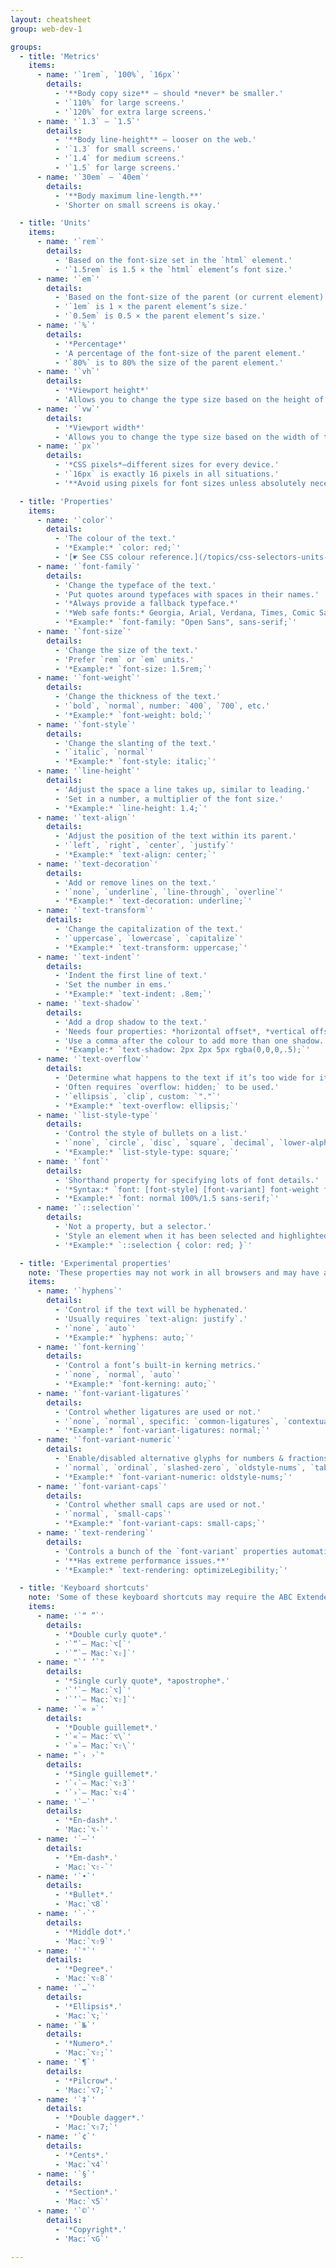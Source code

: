 ```yaml
---
layout: cheatsheet
group: web-dev-1

groups:
  - title: 'Metrics'
    items:
      - name: '`1rem`, `100%`, `16px`'
        details:
          - '**Body copy size** — should *never* be smaller.'
          - '`110%` for large screens.'
          - '`120%` for extra large screens.'
      - name: '`1.3` – `1.5`'
        details:
          - '**Body line-height** — looser on the web.'
          - '`1.3` for small screens.'
          - '`1.4` for medium screens.'
          - '`1.5` for large screens.'
      - name: '`30em` – `40em`'
        details:
          - '**Body maximum line-length.**'
          - 'Shorter on small screens is okay.'

  - title: 'Units'
    items:
      - name: '`rem`'
        details:
          - 'Based on the font-size set in the `html` element.'
          - '`1.5rem` is 1.5 × the `html` element’s font size.'
      - name: '`em`'
        details:
          - 'Based on the font-size of the parent (or current element).'
          - '`1em` is 1 × the parent element’s size.'
          - '`0.5em` is 0.5 × the parent element’s size.'
      - name: '`%`'
        details:
          - '*Percentage*'
          - 'A percentage of the font-size of the parent element.'
          - '`80%` is to 80% the size of the parent element.'
      - name: '`vh`'
        details:
          - '*Viewport height*'
          - 'Allows you to change the type size based on the height of the window.'
      - name: '`vw`'
        details:
          - '*Viewport width*'
          - 'Allows you to change the type size based on the width of the window.'
      - name: '`px`'
        details:
          - '*CSS pixels*—different sizes for every device.'
          - '`16px` is exactly 16 pixels in all situations.'
          - '**Avoid using pixels for font sizes unless absolutely necessary.**'

  - title: 'Properties'
    items:
      - name: '`color`'
        details:
          - 'The colour of the text.'
          - '*Example:* `color: red;`'
          - '[☛ See CSS colour reference.](/topics/css-selectors-units-cheat-sheet/#colours)'
      - name: '`font-family`'
        details:
          - 'Change the typeface of the text.'
          - 'Put quotes around typefaces with spaces in their names.'
          - '*Always provide a fallback typeface.*'
          - '*Web safe fonts:* Georgia, Arial, Verdana, Times, Comic Sans, Courier.'
          - '*Example:* `font-family: "Open Sans", sans-serif;`'
      - name: '`font-size`'
        details:
          - 'Change the size of the text.'
          - 'Prefer `rem` or `em` units.'
          - '*Example:* `font-size: 1.5rem;`'
      - name: '`font-weight`'
        details:
          - 'Change the thickness of the text.'
          - '`bold`, `normal`, number: `400`, `700`, etc.'
          - '*Example:* `font-weight: bold;`'
      - name: '`font-style`'
        details:
          - 'Change the slanting of the text.'
          - '`italic`, `normal`'
          - '*Example:* `font-style: italic;`'
      - name: '`line-height`'
        details:
          - 'Adjust the space a line takes up, similar to leading.'
          - 'Set in a number, a multiplier of the font size.'
          - '*Example:* `line-height: 1.4;`'
      - name: '`text-align`'
        details:
          - 'Adjust the position of the text within its parent.'
          - '`left`, `right`, `center`, `justify`'
          - '*Example:* `text-align: center;`'
      - name: '`text-decoration`'
        details:
          - 'Add or remove lines on the text.'
          - '`none`, `underline`, `line-through`, `overline`'
          - '*Example:* `text-decoration: underline;`'
      - name: '`text-transform`'
        details:
          - 'Change the capitalization of the text.'
          - '`uppercase`, `lowercase`, `capitalize`'
          - '*Example:* `text-transform: uppercase;`'
      - name: '`text-indent`'
        details:
          - 'Indent the first line of text.'
          - 'Set the number in ems.'
          - '*Example:* `text-indent: .8em;`'
      - name: '`text-shadow`'
        details:
          - 'Add a drop shadow to the text.'
          - 'Needs four properties: *horizontal offset*, *vertical offset*, *blur radius*, *colour*.'
          - 'Use a comma after the colour to add more than one shadow.'
          - '*Example:* `text-shadow: 2px 2px 5px rgba(0,0,0,.5);`'
      - name: '`text-overflow`'
        details:
          - 'Determine what happens to the text if it’s too wide for its box.'
          - 'Often requires `overflow: hidden;` to be used.'
          - '`ellipsis`, `clip`, custom: `"."`'
          - '*Example:* `text-overflow: ellipsis;`'
      - name: '`list-style-type`'
        details:
          - 'Control the style of bullets on a list.'
          - '`none`, `circle`, `disc`, `square`, `decimal`, `lower-alpha`, `lower-roman`, `lower-greek`'
          - '*Example:* `list-style-type: square;`'
      - name: '`font`'
        details:
          - 'Shorthand property for specifying lots of font details.'
          - '*Syntax:* `font: [font-style] [font-variant] font-weight font-size/line-height font-family;`'
          - '*Example:* `font: normal 100%/1.5 sans-serif;`'
      - name: '`::selection`'
        details:
          - 'Not a property, but a selector.'
          - 'Style an element when it has been selected and highlighted.'
          - '*Example:* `::selection { color: red; }`'

  - title: 'Experimental properties'
    note: 'These properties may not work in all browsers and may have a major performance impact.'
    items:
      - name: '`hyphens`'
        details:
          - 'Control if the text will be hyphenated.'
          - 'Usually requires `text-align: justify`.'
          - '`none`, `auto`'
          - '*Example:* `hyphens: auto;`'
      - name: '`font-kerning`'
        details:
          - 'Control a font’s built-in kerning metrics.'
          - '`none`, `normal`, `auto`'
          - '*Example:* `font-kerning: auto;`'
      - name: '`font-variant-ligatures`'
        details:
          - 'Control whether ligatures are used or not.'
          - '`none`, `normal`, specific: `common-ligatures`, `contextual`, etc.'
          - '*Example:* `font-variant-ligatures: normal;`'
      - name: '`font-variant-numeric`'
        details:
          - 'Enable/disabled alternative glyphs for numbers & fractions.'
          - '`normal`, `ordinal`, `slashed-zero`, `oldstyle-nums`, `tabular-nums`, etc.'
          - '*Example:* `font-variant-numeric: oldstyle-nums;`'
      - name: '`font-variant-caps`'
        details:
          - 'Control whether small caps are used or not.'
          - '`normal`, `small-caps`'
          - '*Example:* `font-variant-caps: small-caps;`'
      - name: '`text-rendering`'
        details:
          - 'Controls a bunch of the `font-variant` properties automatically.'
          - '**Has extreme performance issues.**'
          - '*Example:* `text-rendering: optimizeLegibility;`'

  - title: 'Keyboard shortcuts'
    note: 'Some of these keyboard shortcuts may require the ABC Extended keyboard (or U.S. Extended).'
    items:
      - name: '`“ ”`'
        details:
          - '*Double curly quote*.'
          - '`“`— Mac:`⌥[`'
          - '`”`— Mac:`⌥⇧]`'
      - name: "`‘ ’`"
        details:
          - '*Single curly quote*, *apostrophe*.'
          - '`‘`— Mac:`⌥]`'
          - '`’`— Mac:`⌥⇧]`'
      - name: '`« »`'
        details:
          - '*Double guillemet*.'
          - '`«`— Mac:`⌥\`'
          - '`»`— Mac:`⌥⇧\`'
      - name: "`‹ ›`"
        details:
          - '*Single guillemet*.'
          - '`‹`— Mac:`⌥⇧3`'
          - '`›`— Mac:`⌥⇧4`'
      - name: '`–`'
        details:
          - '*En-dash*.'
          - 'Mac:`⌥-`'
      - name: '`—`'
        details:
          - '*Em-dash*.'
          - 'Mac:`⌥⇧-`'
      - name: '`•`'
        details:
          - '*Bullet*.'
          - 'Mac:`⌥8`'
      - name: '`·`'
        details:
          - '*Middle dot*.'
          - 'Mac:`⌥⇧9`'
      - name: '`°`'
        details:
          - '*Degree*.'
          - 'Mac:`⌥⇧8`'
      - name: '`…`'
        details:
          - '*Ellipsis*.'
          - 'Mac:`⌥;`'
      - name: '`№`'
        details:
          - '*Numero*.'
          - 'Mac:`⌥⇧;`'
      - name: '`¶`'
        details:
          - '*Pilcrow*.'
          - 'Mac:`⌥7;`'
      - name: '`‡`'
        details:
          - '*Double dagger*.'
          - 'Mac:`⌥⇧7;`'
      - name: '`¢`'
        details:
          - '*Cents*.'
          - 'Mac:`⌥4`'
      - name: '`§`'
        details:
          - '*Section*.'
          - 'Mac:`⌥5`'
      - name: '`©`'
        details:
          - '*Copyright*.'
          - 'Mac:`⌥G`'

---
```

